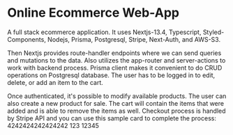 # Online Ecommerce Web-App

A full stack ecommerce application. It uses Nextjs-13.4, Typescript, Styled-Components, Nodejs, Prisma, Postgresql, Stripe, Next-Auth, and AWS-S3.

Then Nextjs provides route-handler endpoints where we can send queries and mutations to the data. Also utilizes the app-router and server-actions to work with backend process. Prisma client makes it convenient to do CRUD operations on Postgresql database. The user has to be logged in to edit, delete, or add an item to the cart. 

Once authenticated, it's possible to modify available products. The user can also create a new product for sale. The cart will contain the items that were added and is able to remove the items as well. Checkout process is handled by Stripe API and you can use this sample card to complete the process: 4242424242424242 123 12345